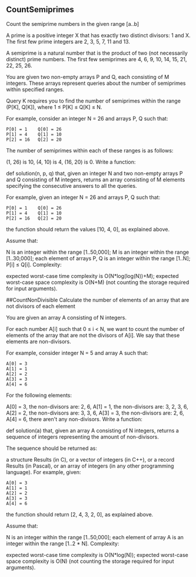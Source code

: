 ## CountSemiprimes
Count the semiprime numbers in the given range [a..b]

A prime is a positive integer X that has exactly two distinct divisors: 1 and X. The first few prime integers are 2, 3, 5, 7, 11 and 13.

A semiprime is a natural number that is the product of two (not necessarily distinct) prime numbers. The first few semiprimes are 4, 6, 9, 10, 14, 15, 21, 22, 25, 26.

You are given two non-empty arrays P and Q, each consisting of M integers. These arrays represent queries about the number of semiprimes within specified ranges.

Query K requires you to find the number of semiprimes within the range (P[K], Q[K]), where 1 ≤ P[K] ≤ Q[K] ≤ N.

For example, consider an integer N = 26 and arrays P, Q such that:

    P[0] = 1    Q[0] = 26
    P[1] = 4    Q[1] = 10
    P[2] = 16   Q[2] = 20
The number of semiprimes within each of these ranges is as follows:

(1, 26) is 10,
(4, 10) is 4,
(16, 20) is 0.
Write a function:

def solution(n, p, q)
that, given an integer N and two non-empty arrays P and Q consisting of M integers, returns an array consisting of M elements specifying the consecutive answers to all the queries.

For example, given an integer N = 26 and arrays P, Q such that:

    P[0] = 1    Q[0] = 26
    P[1] = 4    Q[1] = 10
    P[2] = 16   Q[2] = 20
the function should return the values [10, 4, 0], as explained above.

Assume that:

N is an integer within the range [1..50,000];
M is an integer within the range [1..30,000];
each element of arrays P, Q is an integer within the range [1..N];
P[i] ≤ Q[i].
Complexity:

expected worst-case time complexity is O(N*log(log(N))+M);
expected worst-case space complexity is O(N+M) (not counting the storage required for input arguments).

##CountNonDivisible
Calculate the number of elements of an array that are not divisors of each element

You are given an array A consisting of N integers.

For each number A[i] such that 0 ≤ i < N, we want to count the number of elements of the array that are not the divisors of A[i]. We say that these elements are non-divisors.

For example, consider integer N = 5 and array A such that:

    A[0] = 3
    A[1] = 1
    A[2] = 2
    A[3] = 3
    A[4] = 6
For the following elements:

A[0] = 3, the non-divisors are: 2, 6,
A[1] = 1, the non-divisors are: 3, 2, 3, 6,
A[2] = 2, the non-divisors are: 3, 3, 6,
A[3] = 3, the non-divisors are: 2, 6,
A[4] = 6, there aren't any non-divisors.
Write a function:

def solution(a)
that, given an array A consisting of N integers, returns a sequence of integers representing the amount of non-divisors.

The sequence should be returned as:

a structure Results (in C), or
a vector of integers (in C++), or
a record Results (in Pascal), or
an array of integers (in any other programming language).
For example, given:

    A[0] = 3
    A[1] = 1
    A[2] = 2
    A[3] = 3
    A[4] = 6
the function should return [2, 4, 3, 2, 0], as explained above.

Assume that:

N is an integer within the range [1..50,000];
each element of array A is an integer within the range [1..2 * N].
Complexity:

expected worst-case time complexity is O(N*log(N));
expected worst-case space complexity is O(N) (not counting the storage required for input arguments).
